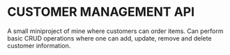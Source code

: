 # CUSTOMER MANAGEMENT API
A small miniproject of mine where customers can order items.
Can perform basic CRUD operations where one can add, update, remove and delete customer information.
